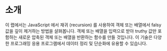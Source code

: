 # 소개

이 랩에서는 JavaScript 에서 재귀 (recursion) 를 사용하여 객체 또는 배열에서 falsy 값을 깊이 제거하는 방법을 살펴봅니다. 객체 또는 배열을 입력으로 받아 truthy 값만 포함하는 새로운 압축된 객체 또는 배열을 반환하는 함수를 만들 것입니다. 이 기술은 다양한 프로그래밍 응용 프로그램에서 데이터 정리 및 단순화에 유용할 수 있습니다.
